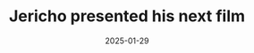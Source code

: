 ---
title: Jericho presented his next film
promotion: AEW
show: Dynamite
date: 2025-01-29
tags:
  - jericho
images:
  - src: /assets/snapshots/2025.01.29.AEW.Dynamite.d.jpg
    alt: Jericho in Dark Match
---